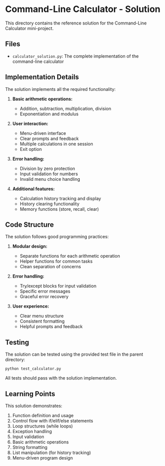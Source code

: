 # Command-Line Calculator - Solution

This directory contains the reference solution for the Command-Line Calculator mini-project.

## Files

- `calculator_solution.py`: The complete implementation of the command-line calculator

## Implementation Details

The solution implements all the required functionality:

1. **Basic arithmetic operations:**
   - Addition, subtraction, multiplication, division
   - Exponentiation and modulus

2. **User interaction:**
   - Menu-driven interface
   - Clear prompts and feedback
   - Multiple calculations in one session
   - Exit option

3. **Error handling:**
   - Division by zero protection
   - Input validation for numbers
   - Invalid menu choice handling

4. **Additional features:**
   - Calculation history tracking and display
   - History clearing functionality
   - Memory functions (store, recall, clear)

## Code Structure

The solution follows good programming practices:

1. **Modular design:**
   - Separate functions for each arithmetic operation
   - Helper functions for common tasks
   - Clean separation of concerns

2. **Error handling:**
   - Try/except blocks for input validation
   - Specific error messages
   - Graceful error recovery

3. **User experience:**
   - Clear menu structure
   - Consistent formatting
   - Helpful prompts and feedback

## Testing

The solution can be tested using the provided test file in the parent directory:

```
python test_calculator.py
```

All tests should pass with the solution implementation.

## Learning Points

This solution demonstrates:

1. Function definition and usage
2. Control flow with if/elif/else statements
3. Loop structures (while loops)
4. Exception handling
5. Input validation
6. Basic arithmetic operations
7. String formatting
8. List manipulation (for history tracking)
9. Menu-driven program design